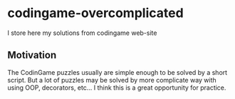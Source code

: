 # codingame-overcomplicated
I store here my solutions from codingame web-site

## Motivation
The CodinGame puzzles usually are simple enough to be solved by a short script.
But a lot of puzzles may be solved by more complicate way with using OOP, decorators, etc...
I think this is a great opportunity for practice.
